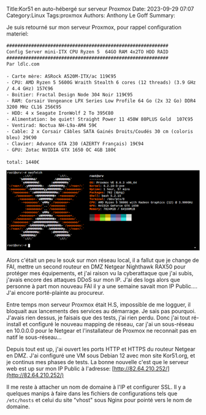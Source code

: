 Title:Kor51 en auto-hébergé sur serveur Proxmox
Date: 2023-09-29 07:07
Category:Linux
Tags:proxmox
Authors: Anthony Le Goff
Summary:

Je suis retourné sur mon serveur Proxmox, pour rappel configuration materiel:

```
###########################################################
Config Server mini-ITX CPU Ryzen 5  64GO RAM 4x2TO HDD RAID
###########################################################
Par ldlc.com

- Carte mère: ASRock A520M-ITX/ac 119€95
- CPU: AMD Ryzen 5 5600G Wraith Stealth 6 cores (12 threads) (3.9 GHz / 4.4 GHz) 157€96
- Boitier: Fractal Design Node 304 Noir 119€95
- RAM: Corsair Vengeance LPX Series Low Profile 64 Go (2x 32 Go) DDR4 3200 MHz CL16 256€95
- HDD: 4 x Seagate IronWolf 2 To 395€80
- Alimentation: be quiet! Straight Power 11 450W 80PLUS Gold  107€95
- Ventirad: Noctua NH-L9a-AM4 59€
- Cable: 2 x Corsair Câbles SATA Gainés Droits/Coudés 30 cm (coloris bleu) 29€90
- Clavier: Advance GTA 230 (AZERTY Français) 19€94
- GPU: Zotac NVIDIA GTX 1650 OC 4GB 180€ 

total: 1440€
```

![proxmox](images/proxmox1.png)

Alors c'était un peu le souk sur mon réseau local, il a fallut que je change de FAI, mettre un second routeur en DMZ Netgear Nighthawk RAX50 pour protéger mes équipements, et j'ai raison vu la cyberattaque que j'ai subis, j'avais encore des attaques DDoS sur mon IP. J'ai des logs alors que personne à part mon nouveau FAI il y a une semaine savait mon IP Public.... J'ai encore porté-plainte au procureur.

Entre temps mon serveur Proxmox était H.S, impossible de me logguer, il bloquait aux lancements des services au démarrage. Je sais pas pourquoi. J'avais rien dessus, je faisais que des tests, j'ai rien perdu. Donc j'ai tout ré-install et configuré le nouveau mapping de réseau, car j'ai un sous-réseau en 10.0.0.0 pour le Netgear et l'installateur de Proxmox ne reconnait pas en natif le sous-réseau...

Depuis tout est up, j'ai ouvert les ports HTTP et HTTPS du routeur Netgear en DMZ. J'ai configuré une VM sous Debian 12 avec mon site Kor51.org, et je continus mes phases de tests. La bonne nouvelle c'est que le serveur web est up sur mon IP Public à l'adresse: [http://82.64.210.252/](http://82.64.210.252/)

Il me reste à attacher un nom de domaine à l'IP et configurer SSL. Il y a quelques manips à faire dans les fichiers de configurations tels que `/etc/hosts` et celui du site "vhost" sous Nginx pour pointé vers le nom de domaine.